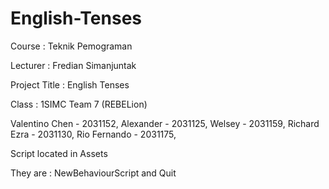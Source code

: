 # English-Tenses

Course : Teknik Pemograman 

Lecturer : Fredian Simanjuntak 

Project Title : English Tenses

Class : 1SIMC Team 7 (REBELion)

Valentino Chen - 2031152, 
Alexander - 2031125, 
Welsey - 2031159, 
Richard Ezra - 2031130,
Rio Fernando - 2031175,

Script located in Assets

They are : NewBehaviourScript and Quit
